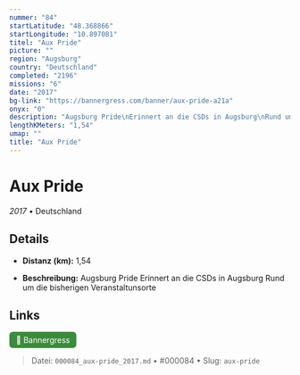 ```yaml
---
nummer: "84"
startLatitude: "48.368866"
startLongitude: "10.897081"
titel: "Aux Pride"
picture: ""
region: "Augsburg"
country: "Deutschland"
completed: "2196"
missions: "6"
date: "2017"
bg-link: "https://bannergress.com/banner/aux-pride-a21a"
onyx: "0"
description: "Augsburg Pride\nErinnert an die CSDs in Augsburg\nRund um die bisherigen Veranstaltunsorte"
lengthKMeters: "1,54"
umap: ""
title: "Aux Pride"
---
```

# Aux Pride

*2017* • Deutschland



## Details
- **Distanz (km):** 1,54



- **Beschreibung:** Augsburg Pride
Erinnert an die CSDs in Augsburg
Rund um die bisherigen Veranstaltunsorte


## Links
<div style="margin-top: 0.5em;">
<a href="https://bannergress.com/banner/aux-pride-a21a" target="_blank" style="display:inline-block;margin-right:8px;padding:6px 12px;background-color:#3c8b3c;color:white;text-decoration:none;border-radius:6px;">🔗 Bannergress</a>

</div>


> Datei: `000084_aux-pride_2017.md` • #000084 • Slug: `aux-pride`
